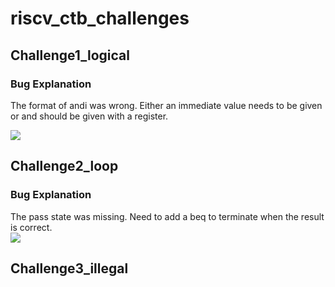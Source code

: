 # riscv_ctb_challenges

## Challenge1_logical

### Bug Explanation
The format of andi was wrong. Either an immediate value needs to be given or and should be given with a register.

![](/workspaces/riscv-ctb-challenge-SakethGajawada/images/challenge1_logical.png)


## Challenge2_loop
### Bug Explanation
The pass state was missing. Need to add a beq to terminate when the result is correct.  
![](/workspaces/riscv-ctb-challenge-SakethGajawada/images/challenge2_loop.png)

## Challenge3_illegal
